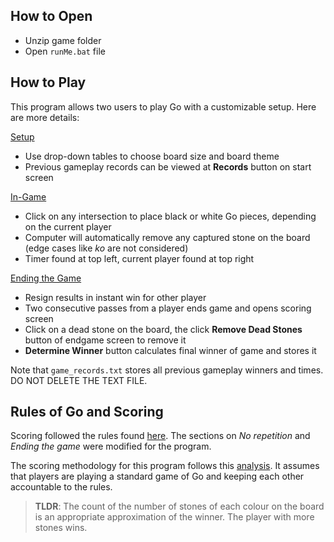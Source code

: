 ## How to Open

- Unzip game folder
- Open `runMe.bat` file

## How to Play

This program allows two users to play Go with a customizable setup. Here are more details:

<u>Setup</u>
- Use drop-down tables to choose board size and board theme
- Previous gameplay records can be viewed at <b>Records</b> button on start screen

<u>In-Game</u>
- Click on any intersection to place black or white Go pieces, depending on the current player
- Computer will automatically remove any captured stone on the board (edge cases like *ko* are not considered)
- Timer found at top left, current player found at top right

<u>Ending the Game</u>
- Resign results in instant win for other player
- Two consecutive passes from a player ends game and opens scoring screen
- Click on a dead stone on the board, the click <b>Remove Dead Stones</b> button of endgame screen to remove it
- <b>Determine Winner</b> button calculates final winner of game and stores it

Note that `game_records.txt` stores all previous gameplay winners and times. DO NOT DELETE THE TEXT FILE.

## Rules of Go and Scoring
Scoring followed the rules found [here](https://senseis.xmp.net/?RulesOfGoIntroductory). The sections on *No repetition* and *Ending the game* were modified for the program.

The scoring methodology for this program follows this [analysis](https://jpolitz.github.io/notes/2012/12/25/go-termination.html). It assumes that players are playing a standard game of Go and keeping each other accountable to the rules.

> <b>TLDR</b>: The count of the number of stones of each colour on the board is an appropriate approximation of the winner. The player with more stones wins.
